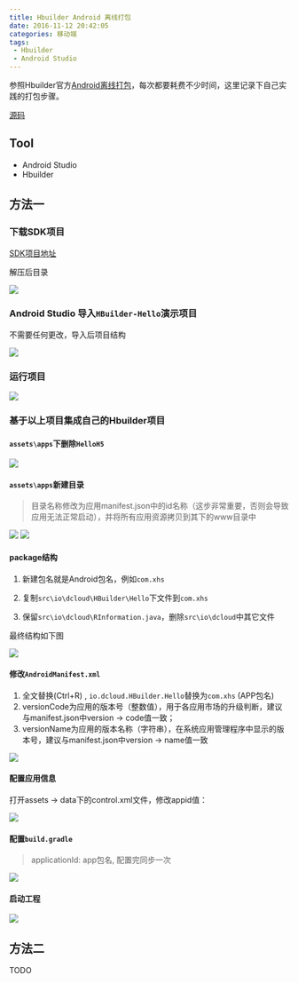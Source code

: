 ```yaml
---
title: Hbuilder Android 离线打包
date: 2016-11-12 20:42:05
categories: 移动端
tags: 
 - Hbuilder
 - Android Studio
---
```


参照Hbuilder官方[Android离线打包](http://ask.dcloud.net.cn/article/38)，每次都要耗费不少时间，这里记录下自己实践的打包步骤。

[源码](https://github.com/xujiuhua/PackageDemo)

## Tool

- Android Studio
- Hbuilder

## 方法一

### 下载SDK项目

[SDK项目地址](http://ask.dcloud.net.cn/article/103)

解压后目录

<img src="hbuilder-android-studio/sdk.png">

<!--more-->

### Android Studio 导入`HBuilder-Hello`演示项目

不需要任何更改，导入后项目结构

<img src="hbuilder-android-studio/struct.png">

### 运行项目

<img src="hbuilder-android-studio/demo.png">

### 基于以上项目集成自己的Hbuilder项目

#### `assets\apps`下删除`HelloH5`

<img src="hbuilder-android-studio/delete.png">

#### `assets\apps`新建目录

> 目录名称修改为应用manifest.json中的id名称（这步非常重要，否则会导致应用无法正常启动），并将所有应用资源拷贝到其下的www目录中

<img src="hbuilder-android-studio/file-name.png">

<img src="hbuilder-android-studio/create.png">

#### package结构

1. 新建包名就是Android包名，例如`com.xhs`

2. 复制`src\io\dcloud\HBuilder\Hello`下文件到`com.xhs`

3. 保留`src\io\dcloud\RInformation.java`，删除`src\io\dcloud`中其它文件

最终结构如下图

<img src="hbuilder-android-studio/new-struct.png">


#### 修改`AndroidManifest.xml`

1. 全文替换(Ctrl+R) , `io.dcloud.HBuilder.Hello`替换为`com.xhs` (APP包名)
2. versionCode为应用的版本号（整数值），用于各应用市场的升级判断，建议与manifest.json中version -> code值一致；
3. versionName为应用的版本名称（字符串），在系统应用管理程序中显示的版本号，建议与manifest.json中version -> name值一致

<img src="hbuilder-android-studio/AndroidManifest.png">

#### 配置应用信息

打开assets -> data下的control.xml文件，修改appid值：

<img src="hbuilder-android-studio/data-info.png">

#### 配置`build.gradle`

> applicationId: app包名, 配置完同步一次

<img src="hbuilder-android-studio/build-gradle.png">

#### 启动工程

<img src="hbuilder-android-studio/result.png">

## 方法二

TODO